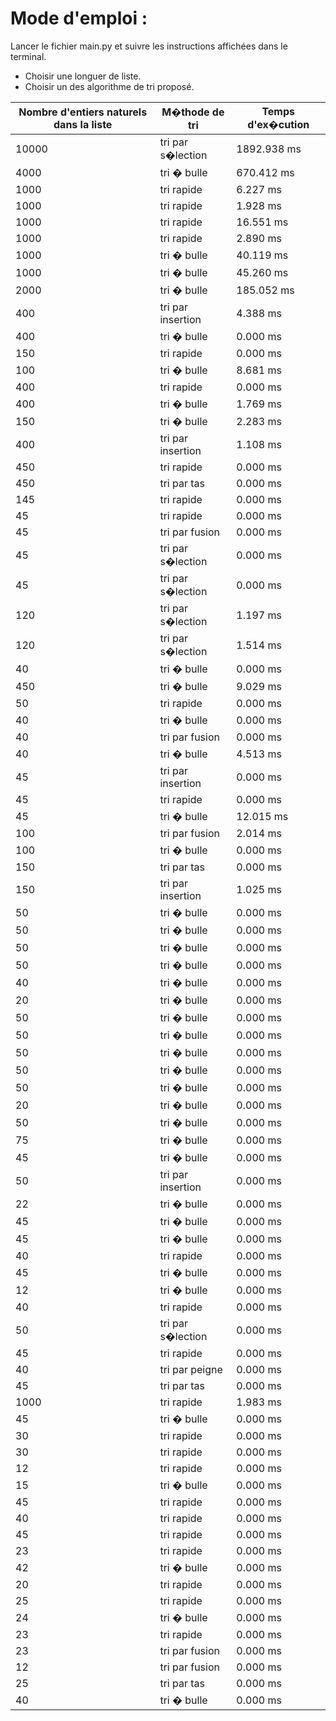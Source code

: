 # Mode d'emploi :
Lancer le fichier main.py et suivre les instructions affichées dans le terminal.
- Choisir une longuer de liste.
- Choisir un des algorithme de tri proposé.


| Nombre d'entiers naturels dans la liste | M�thode de tri | Temps d'ex�cution  |
| -------------- | ------------- | ----------------- |
| 10000 | tri par s�lection | 1892.938 ms |
| 4000 | tri � bulle | 670.412 ms |
| 1000 | tri rapide | 6.227 ms |
| 1000 | tri rapide | 1.928 ms |
| 1000 | tri rapide | 16.551 ms |
| 1000 | tri rapide | 2.890 ms |
| 1000 | tri � bulle | 40.119 ms |
| 1000 | tri � bulle | 45.260 ms |
| 2000 | tri � bulle | 185.052 ms |
| 400 | tri par insertion | 4.388 ms |
| 400 | tri � bulle | 0.000 ms |
| 150 | tri rapide | 0.000 ms |
| 100 | tri � bulle | 8.681 ms |
| 400 | tri rapide | 0.000 ms |
| 400 | tri � bulle | 1.769 ms |
| 150 | tri � bulle | 2.283 ms |
| 400 | tri par insertion | 1.108 ms |
| 450 | tri rapide | 0.000 ms |
| 450 | tri par tas | 0.000 ms |
| 145 | tri rapide | 0.000 ms |
| 45 | tri rapide | 0.000 ms |
| 45 | tri par fusion | 0.000 ms |
| 45 | tri par s�lection | 0.000 ms |
| 45 | tri par s�lection | 0.000 ms |
| 120 | tri par s�lection | 1.197 ms |
| 120 | tri par s�lection | 1.514 ms |
| 40 | tri � bulle | 0.000 ms |
| 450 | tri � bulle | 9.029 ms |
| 50 | tri rapide | 0.000 ms |
| 40 | tri � bulle | 0.000 ms |
| 40 | tri par fusion | 0.000 ms |
| 40 | tri � bulle | 4.513 ms |
| 45 | tri par insertion | 0.000 ms |
| 45 | tri rapide | 0.000 ms |
| 45 | tri � bulle | 12.015 ms |
| 100 | tri par fusion | 2.014 ms |
| 100 | tri � bulle | 0.000 ms |
| 150 | tri par tas | 0.000 ms |
| 150 | tri par insertion | 1.025 ms |
| 50 | tri � bulle | 0.000 ms |
| 50 | tri � bulle | 0.000 ms |
| 50 | tri � bulle | 0.000 ms |
| 50 | tri � bulle | 0.000 ms |
| 40 | tri � bulle | 0.000 ms |
| 20 | tri � bulle | 0.000 ms |
| 50 | tri � bulle | 0.000 ms |
| 50 | tri � bulle | 0.000 ms |
| 50 | tri � bulle | 0.000 ms |
| 50 | tri � bulle | 0.000 ms |
| 50 | tri � bulle | 0.000 ms |
| 20 | tri � bulle | 0.000 ms |
| 50 | tri � bulle | 0.000 ms |
| 75 | tri � bulle | 0.000 ms |
| 45 | tri � bulle | 0.000 ms |
| 50 | tri par insertion | 0.000 ms |
| 22 | tri � bulle | 0.000 ms |
| 45 | tri � bulle | 0.000 ms |
| 45 | tri � bulle | 0.000 ms |
| 40 | tri rapide | 0.000 ms |
| 45 | tri � bulle | 0.000 ms |
| 12 | tri � bulle | 0.000 ms |
| 40 | tri rapide | 0.000 ms |
| 50 | tri par s�lection | 0.000 ms |
| 45 | tri rapide | 0.000 ms |
| 40 | tri par peigne | 0.000 ms |
| 45 | tri par tas | 0.000 ms |
| 1000 | tri rapide | 1.983 ms |
| 45 | tri � bulle | 0.000 ms |
| 30 | tri rapide | 0.000 ms |
| 30 | tri rapide | 0.000 ms |
| 12 | tri rapide | 0.000 ms |
| 15 | tri � bulle | 0.000 ms |
| 45 | tri rapide | 0.000 ms |
| 40 | tri rapide | 0.000 ms |
| 45 | tri rapide | 0.000 ms |
| 23 | tri rapide | 0.000 ms |
| 42 | tri � bulle | 0.000 ms |
| 20 | tri rapide | 0.000 ms |
| 25 | tri rapide | 0.000 ms |
| 24 | tri � bulle | 0.000 ms |
| 23 | tri rapide | 0.000 ms |
| 23 | tri par fusion | 0.000 ms |
| 12 | tri par fusion | 0.000 ms |
| 25 | tri par tas | 0.000 ms |
| 40 | tri � bulle | 0.000 ms  | 50 | tri rapide | 0.000 ms  | 45 | tri rapide | 0.000 ms  